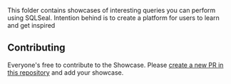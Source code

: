 This folder contains showcases of interesting queries you can perform using SQLSeal. Intention behind is to create a platform for users to learn and get inspired

## Contributing
Everyone's free to contribute to the Showcase. Please [create a new PR in this repository](https://github.com/h-sphere/sql-seal-demo-vault) and add your showcase.